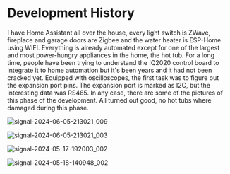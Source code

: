 # Development History

I have Home Assistant all over the house, every light switch is ZWave, fireplace and garage doors are Zigbee and the water heater is ESP-Home using WIFI. Everything is already automated except for one of the largest and most power-hungry appliances in the home, the hot tub. For a long time, people have been trying to understand the IQ2020 control board to integrate it to home automation but it's been years and it had not been cracked yet. Equipped with oscilloscopes, the first task was to figure out the expansion port pins. The expansion port is marked as I2C, but the interesting data was RS485. In any case, there are some of the pictures of this phase of the development. All turned out good, no hot tubs where damaged during this phase.

![signal-2024-06-05-213021_009](https://github.com/Ylianst/ESP-IQ2020/assets/1319013/dd85f8a7-961b-4070-b296-5d4eed75de40)

![signal-2024-06-05-213021_003](https://github.com/Ylianst/ESP-IQ2020/assets/1319013/3a0b576b-fd13-4047-abe3-48b56cc09038)

![signal-2024-05-17-192003_002](https://github.com/Ylianst/ESP-IQ2020/assets/1319013/a59d8f9a-8f3b-40f9-a2fb-5f9eac48c0ee)

![signal-2024-05-18-140948_002](https://github.com/Ylianst/ESP-IQ2020/assets/1319013/09221799-5493-4cd9-ac38-e17ecd2a456d)
